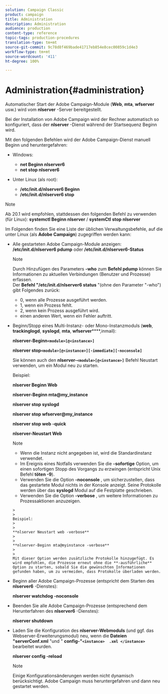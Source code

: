 ```yaml
---
solution: Campaign Classic
product: campaign
title: Administration
description: Administration
audience: production
content-type: reference
topic-tags: production-procedures
translation-type: tm+mt
source-git-commit: 9c78d8f469bade41717eb854e8cec00859c1d4e3
workflow-type: tm+mt
source-wordcount: '411'
ht-degree: 100%

---
```



# Administration{#administration}

Automatischer Start der Adobe Campaign-Module (**Web**, **mta**, **wfserver** usw.) wird vom **nlserver** -Server bereitgestellt.

Bei der Installation von Adobe Campaign wird der Rechner automatisch so konfiguriert, dass der **nlserver** -Dienst während der Startsequenz Beginn wird.

Mit den folgenden Befehlen wird der Adobe Campaign-Dienst manuell Beginn und heruntergefahren:

* Windows:

   * **net Beginn nlserver6**
   * **net stop nlserver6**

* Unter Linux (als root):

   * **/etc/init.d/nlserver6 Beginn**
   * **/etc/init.d/nlserver6 stop**

>[!NOTE]
>
>Ab 20.1 wird empfohlen, stattdessen den folgenden Befehl zu verwenden (für Linux): **systemctl Beginn nlserver** / **systemCtl stop nlserver**

Im Folgenden finden Sie eine Liste der üblichen Verwaltungsbefehle, auf die unter Linux (als **Adobe Campaign**) zugegriffen werden kann:

* Alle gestarteten Adobe Campaign-Module anzeigen: **/etc/init.d/nlserver6 pdump** oder **/etc/init.d/nlserver6-Status**

   >[!NOTE]
   >
   >Durch Hinzufügen des Parameters **-who** zum **Befehl pdump** können Sie Informationen zu aktuellen Verbindungen (Benutzer und Prozesse) erfassen.\
   >Der **Befehl &quot;/etc/init.d/nlserver6 status** &quot;(ohne den Parameter &quot;-who&quot;) gibt Folgendes zurück:
   >
   >    * 0, wenn alle Prozesse ausgeführt werden.
   >    * 1, wenn ein Prozess fehlt.
   >    * 2, wenn kein Prozess ausgeführt wird.
   >    * einen anderen Wert, wenn ein Fehler auftritt.


* Beginn/Stopp eines Multi-Instanz- oder Mono-Instanzmoduls (**web**, **trackinglogd**, **syslogd**, **mta**, **wfserver******,inmail):

   **nlserver-Beginn`<module>[@<instance>]`**

   **nlserver stop`<module>[@<instance>][-immediate][-noconsole]`**

   Sie können auch den **nlserver-`<module>[@<instance>]`** Befehl Neustart verwenden, um ein Modul neu zu starten.

   Beispiel:

   **nlserver Beginn Web**

   **nlserver-Beginn mta@my_instance**

   **nlserver stop syslogd**

   **nlserver stop wfserver@my_instance**

   **nlserver stop web -quick**

   **nlserver-Neustart Web**

   >[!NOTE]
   >
   >* Wenn die Instanz nicht angegeben ist, wird die Standardinstanz verwendet.
   >* Im Ereignis eines Notfalls verwenden Sie die **-sofortige** Option, um einen sofortigen Stopp des Vorgangs zu erzwingen (entspricht Unix Befehl **töten -9**).
   >* Verwenden Sie die Option **-noconsole** , um sicherzustellen, dass das gestartete Modul nichts in der Konsole anzeigt. Seine Protokolle werden über das **syslogd** Modul auf die Festplatte geschrieben.
   >* Verwenden Sie die Option **-verbose** , um weitere Informationen zu Prozessaktionen anzuzeigen.

      >
      >   
      Beispiel:
      >
      >   
      **nlserver Neustart web -verbose**
      >
      >   
      **nlserver-Beginn mta@myinstance -verbose**
      >
      >   
      Mit dieser Option werden zusätzliche Protokolle hinzugefügt. Es wird empfohlen, die Prozesse erneut ohne die **-ausführliche** Option zu starten, sobald Sie die gewünschten Informationen gefunden haben, um zu vermeiden, dass Protokolle überladen werden.


* Beginn aller Adobe Campaign-Prozesse (entspricht dem Starten des **nlserver6** -Dienstes):

   **nlserver watchdog -noconsole**

* Beenden Sie alle Adobe Campaign-Prozesse (entsprechend dem Herunterfahren des **nlserver6** -Dienstes):

   **nlserver shutdown**

* Laden Sie die Konfiguration des **nlserver-Webmoduls** (und ggf. das Webserver-Erweiterungsmodul) neu, wenn die **Dateien &quot;serverConf.xml** &quot;und &quot; **config-&quot;`<instance>  .xml </instance>`** bearbeitet wurden.

   **nlserver config -reload**

   >[!NOTE]
   >
   >Einige Konfigurationsänderungen werden nicht dynamisch berücksichtigt. Adobe Campaign muss heruntergefahren und dann neu gestartet werden.

